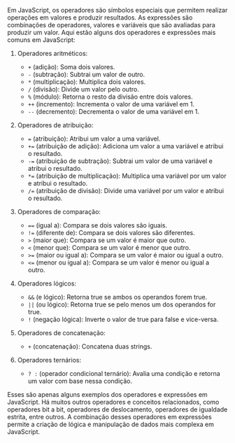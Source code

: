 Em JavaScript, os operadores são símbolos especiais que permitem realizar operações em valores e produzir resultados. As expressões são combinações de operadores, valores e variáveis ​​que são avaliadas para produzir um valor. Aqui estão alguns dos operadores e expressões mais comuns em JavaScript:

1. Operadores aritméticos:
   - `+` (adição): Soma dois valores.
   - `-` (subtração): Subtrai um valor de outro.
   - `*` (multiplicação): Multiplica dois valores.
   - `/` (divisão): Divide um valor pelo outro.
   - `%` (módulo): Retorna o resto da divisão entre dois valores.
   - `++` (incremento): Incrementa o valor de uma variável em 1.
   - `--` (decremento): Decrementa o valor de uma variável em 1.

2. Operadores de atribuição:
   - `=` (atribuição): Atribui um valor a uma variável.
   - `+=` (atribuição de adição): Adiciona um valor a uma variável e atribui o resultado.
   - `-=` (atribuição de subtração): Subtrai um valor de uma variável e atribui o resultado.
   - `*=` (atribuição de multiplicação): Multiplica uma variável por um valor e atribui o resultado.
   - `/=` (atribuição de divisão): Divide uma variável por um valor e atribui o resultado.

3. Operadores de comparação:
   - `==` (igual a): Compara se dois valores são iguais.
   - `!=` (diferente de): Compara se dois valores são diferentes.
   - `>` (maior que): Compara se um valor é maior que outro.
   - `<` (menor que): Compara se um valor é menor que outro.
   - `>=` (maior ou igual a): Compara se um valor é maior ou igual a outro.
   - `<=` (menor ou igual a): Compara se um valor é menor ou igual a outro.

4. Operadores lógicos:
   - `&&` (e lógico): Retorna true se ambos os operandos forem true.
   - `||` (ou lógico): Retorna true se pelo menos um dos operandos for true.
   - `!` (negação lógica): Inverte o valor de true para false e vice-versa.

5. Operadores de concatenação:
   - `+` (concatenação): Concatena duas strings.

6. Operadores ternários:
   - `? :` (operador condicional ternário): Avalia uma condição e retorna um valor com base nessa condição.

Esses são apenas alguns exemplos dos operadores e expressões em JavaScript. Há muitos outros operadores e conceitos relacionados, como operadores bit a bit, operadores de deslocamento, operadores de igualdade estrita, entre outros. A combinação desses operadores em expressões permite a criação de lógica e manipulação de dados mais complexa em JavaScript.